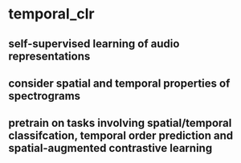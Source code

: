 # temporal_clr
## self-supervised learning of audio representations
## consider spatial and temporal properties of spectrograms
## pretrain on tasks involving spatial/temporal classifcation, temporal order prediction and spatial-augmented contrastive learning
